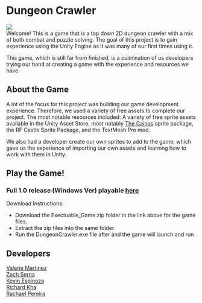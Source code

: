 # Dungeon Crawler
**![](https://lh6.googleusercontent.com/aE5HgMf1hncwnWRgqEkHEDrcX8JtDHLNAXrC38m2oki1_AyQb9TgDN-I82oSn5rl1irAw1LbLfGSHfm7MxzVVkST-pGKlCieiVUtQ07MEf8l8lrAFO0rkPgBXxTAr_X23F8ls8KQEqLHs_Bnew)**  
Welcome! This is a game that is a top down 2D dungeon crawler with a mix of both combat and puzzle solving. The goal of this project is to gain experience using the Unity Engine as it was many of our first times using it. 

This game, which is still far from finished, is a culmination of us developers trying our hand at creating a game with the experience and resources we have.


## About the Game
A lot of the focus for this project was building our game development experience. Therefore, we used a variety of  free assets to complete our project. The most notable resources included: A variety of free sprite assets available in the Unity Asset Store, most notably [The Cainos](https://assetstore.unity.com/packages/2d/environments/pixel-art-top-down-basic-187605) sprite package, the RF Castle Sprite Package, and the TextMesh Pro mod.

We also had a developer create our own sprites to add to the game, which gave us the experience of importing our own assets and learning how to work with them in Unity.


## Play the Game!

### Full 1.0 release (Windows Ver) playable [here](https://github.com/valmartnz/462-Game/releases/tag/v1.0)  
Download Instructions:
- Download the Exectuable_Game.zip folder in the link above for the game files.
- Extract the zip files into the same folder
- Run the DungeonCrawler.exe file after and the game will launch and run

## Developers

[Valerie Martinez](https://github.com/valmartnz)  
[Zach Serna](https://github.com/Zserna)  
[Kevin Espinoza](https://github.com/Kevin-Espinoza)  
[Richard Kha](https://github.com/RichardKha)  
[Rachael Pereira](https://github.com/rachaelmp)  
